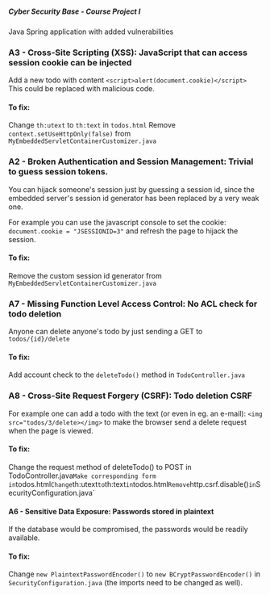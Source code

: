 ##### Cyber Security Base - Course Project I
Java Spring application with added vulnerabilities

### A3 - Cross-Site Scripting (XSS): JavaScript that can access session cookie can be injected
Add a new todo with content `<script>alert(document.cookie)</script>`
This could be replaced with malicious code.

#### To fix:
Change `th:utext` to `th:text` in `todos.html`
Remove `context.setUseHttpOnly(false)` from `MyEmbeddedServletContainerCustomizer.java`

### A2 - Broken Authentication and Session Management: Trivial to guess session tokens.
You can hijack someone's session just by guessing a session id, 
since the embedded server's session id generator has been replaced by a very weak one.

For example you can use the javascript console to set the cookie: `document.cookie = "JSESSIONID=3"`
and refresh the page to hijack the session.

#### To fix:
Remove the custom session id generator from `MyEmbeddedServletContainerCustomizer.java`

### A7 - Missing Function Level Access Control: No ACL check for todo deletion
Anyone can delete anyone's todo by just sending a GET to `todos/{id}/delete`

#### To fix:
Add account check to the `deleteTodo()` method in `TodoController.java`

### A8 - Cross-Site Request Forgery (CSRF): Todo deletion CSRF
For example one can add a todo with the text (or even in eg. an e-mail): `<img src="todos/3/delete></img>`
to make the browser send a delete request when the page is viewed.

#### To fix:
Change the request method of deleteTodo() to POST in TodoController.java`
Make corresponding form in `todos.html`
Change `th:utext` to `th:text` in `todos.html`
Remove `http.csrf.disable()` in `SecurityConfiguration.java`

#### A6 - Sensitive Data Exposure: Passwords stored in plaintext
If the database would be compromised, the passwords would be readily available.

#### To fix:
Change `new PlaintextPasswordEncoder()` to `new BCryptPasswordEncoder()` in `SecurityConfiguration.java`
(the imports need to be changed as well).